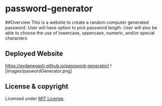 # password-generator

##Overview
This is a website to create a random computer generated password.
User will have option to pick password length.
User will also be able to choose the use of lowercase, uppercase, numeric, and/or special characters

## Deployed Website
https://aydanegash.github.io/password-generator/
![images/paswordGenerator.png]

## License & copyright

Licensed under [MIT License](License).
